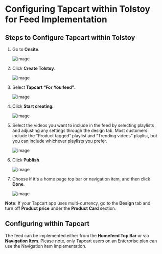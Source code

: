 # Configuring Tapcart within Tolstoy for Feed Implementation

## Steps to Configure Tapcart within Tolstoy

1. Go to **Onsite**.

   ![image](https://github.com/user-attachments/assets/34cd29aa-2eb2-4ada-bd15-bc96487ab8c2)

2. Click **Create Tolstoy**.

   ![image](https://github.com/user-attachments/assets/281f698d-a194-400a-8f2f-6e7701e9a33c)

3. Select **Tapcart “For You feed”**.

   ![image](https://github.com/user-attachments/assets/02f77f89-e8f4-4395-81bb-cf256186ebb2)

4. Click **Start creating**.

   ![image](https://github.com/user-attachments/assets/8a223be0-09b7-42b8-ac81-d23dc7e1e07b)

5. Select the videos you want to include in the feed by selecting playlists and adjusting any settings through the design tab. Most customers include the “Product tagged” playlist and “Trending videos” playlist, but you can include whichever playlists you prefer.

   ![image](https://github.com/user-attachments/assets/13bca2ac-52da-4982-a5f8-1455372ca7fa)

6. Click **Publish**.

   ![image](https://github.com/user-attachments/assets/78c4ca98-c883-4eaf-8195-9bfb3babd9b4)

7. Choose if it's a home page top bar or navigation item, and then click **Done**.

   ![image](https://github.com/user-attachments/assets/b11d0eec-216b-45de-b8fa-ef49b565efe1)

**Note:** If your Tapcart app uses multi-currency, go to the **Design** tab and turn off **Product price** under the **Product Card** section.

## Configuring within Tapcart

The feed can be implemented either from the **Homefeed Top Bar** or via **Navigation Item**. Please note, only Tapcart users on an Enterprise plan can use the Navigation item implementation.

